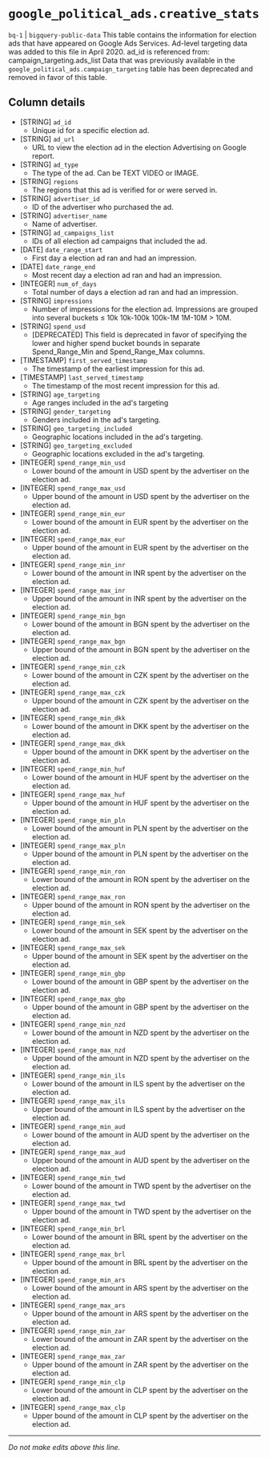 # `google_political_ads.creative_stats`
`bq-1` | `bigquery-public-data`
This table contains the information for election ads that have appeared on Google Ads Services. Ad-level targeting data was added to this file in April 2020. ad_id is referenced from: campaign_targeting.ads_list Data that was previously available in the `google_political_ads.campaign_targeting` table has been deprecated and removed in favor of this table.

## Column details
* [STRING]    `ad_id`
  - Unique id for a specific election ad.
* [STRING]    `ad_url`
  - URL to view the election ad in the election Advertising on Google report.
* [STRING]    `ad_type`
  - The type of the ad. Can be TEXT VIDEO or IMAGE.
* [STRING]    `regions`
  - The regions that this ad is verified for or were served in.
* [STRING]    `advertiser_id`
  - ID of the advertiser who purchased the ad.
* [STRING]    `advertiser_name`
  - Name of advertiser.
* [STRING]    `ad_campaigns_list`
  - IDs of all election ad campaigns that included the ad.
* [DATE]      `date_range_start`
  - First day a election ad ran and had an impression.
* [DATE]      `date_range_end`
  - Most recent day a election ad ran and had an impression.
* [INTEGER]   `num_of_days`
  - Total number of days a election ad ran and had an impression.
* [STRING]    `impressions`
  - Number of impressions for the election ad. Impressions are grouped into several buckets ≤ 10k 10k-100k 100k-1M 1M-10M > 10M.
* [STRING]    `spend_usd`
  - [DEPRECATED] This field is deprecated in favor of specifying the lower and higher spend bucket bounds in separate Spend_Range_Min and Spend_Range_Max columns.
* [TIMESTAMP] `first_served_timestamp`
  - The timestamp of the earliest impression for this ad.
* [TIMESTAMP] `last_served_timestamp`
  - The timestamp of the most recent impression for this ad.
* [STRING]    `age_targeting`
  - Age ranges included in the ad's targeting
* [STRING]    `gender_targeting`
  - Genders included in the ad's targeting.
* [STRING]    `geo_targeting_included`
  - Geographic locations included in the ad's targeting.
* [STRING]    `geo_targeting_excluded`
  - Geographic locations excluded in the ad's targeting.
* [INTEGER]   `spend_range_min_usd`
  - Lower bound of the amount in USD spent by the advertiser on the election ad.
* [INTEGER]   `spend_range_max_usd`
  - Upper bound of the amount in USD spent by the advertiser on the election ad.
* [INTEGER]   `spend_range_min_eur`
  - Lower bound of the amount in EUR spent by the advertiser on the election ad.
* [INTEGER]   `spend_range_max_eur`
  - Upper bound of the amount in EUR spent by the advertiser on the election ad.
* [INTEGER]   `spend_range_min_inr`
  - Lower bound of the amount in INR spent by the advertiser on the election ad.
* [INTEGER]   `spend_range_max_inr`
  - Upper bound of the amount in INR spent by the advertiser on the election ad.
* [INTEGER]   `spend_range_min_bgn`
  - Lower bound of the amount in BGN spent by the advertiser on the election ad.
* [INTEGER]   `spend_range_max_bgn`
  - Upper bound of the amount in BGN spent by the advertiser on the election ad.
* [INTEGER]   `spend_range_min_czk`
  - Lower bound of the amount in CZK spent by the advertiser on the election ad.
* [INTEGER]   `spend_range_max_czk`
  - Upper bound of the amount in CZK spent by the advertiser on the election ad.
* [INTEGER]   `spend_range_min_dkk`
  - Lower bound of the amount in DKK spent by the advertiser on the election ad.
* [INTEGER]   `spend_range_max_dkk`
  - Upper bound of the amount in DKK spent by the advertiser on the election ad.
* [INTEGER]   `spend_range_min_huf`
  - Lower bound of the amount in HUF spent by the advertiser on the election ad.
* [INTEGER]   `spend_range_max_huf`
  - Upper bound of the amount in HUF spent by the advertiser on the election ad.
* [INTEGER]   `spend_range_min_pln`
  - Lower bound of the amount in PLN spent by the advertiser on the election ad.
* [INTEGER]   `spend_range_max_pln`
  - Upper bound of the amount in PLN spent by the advertiser on the election ad.
* [INTEGER]   `spend_range_min_ron`
  - Lower bound of the amount in RON spent by the advertiser on the election ad.
* [INTEGER]   `spend_range_max_ron`
  - Upper bound of the amount in RON spent by the advertiser on the election ad.
* [INTEGER]   `spend_range_min_sek`
  - Lower bound of the amount in SEK spent by the advertiser on the election ad.
* [INTEGER]   `spend_range_max_sek`
  - Upper bound of the amount in SEK spent by the advertiser on the election ad.
* [INTEGER]   `spend_range_min_gbp`
  - Lower bound of the amount in GBP spent by the advertiser on the election ad.
* [INTEGER]   `spend_range_max_gbp`
  - Upper bound of the amount in GBP spent by the advertiser on the election ad.
* [INTEGER]   `spend_range_min_nzd`
  - Lower bound of the amount in NZD spent by the advertiser on the election ad.
* [INTEGER]   `spend_range_max_nzd`
  - Upper bound of the amount in NZD spent by the advertiser on the election ad.
* [INTEGER]   `spend_range_min_ils`
  - Lower bound of the amount in ILS spent by the advertiser on the election ad.
* [INTEGER]   `spend_range_max_ils`
  - Upper bound of the amount in ILS spent by the advertiser on the election ad.
* [INTEGER]   `spend_range_min_aud`
  - Lower bound of the amount in AUD spent by the advertiser on the election ad.
* [INTEGER]   `spend_range_max_aud`
  - Upper bound of the amount in AUD spent by the advertiser on the election ad.
* [INTEGER]   `spend_range_min_twd`
  - Lower bound of the amount in TWD spent by the advertiser on the election ad.
* [INTEGER]   `spend_range_max_twd`
  - Upper bound of the amount in TWD spent by the advertiser on the election ad.
* [INTEGER]   `spend_range_min_brl`
  - Lower bound of the amount in BRL spent by the advertiser on the election ad.
* [INTEGER]   `spend_range_max_brl`
  - Upper bound of the amount in BRL spent by the advertiser on the election ad.
* [INTEGER]   `spend_range_min_ars`
  - Lower bound of the amount in ARS spent by the advertiser on the election ad.
* [INTEGER]   `spend_range_max_ars`
  - Upper bound of the amount in ARS spent by the advertiser on the election ad.
* [INTEGER]   `spend_range_min_zar`
  - Lower bound of the amount in ZAR spent by the advertiser on the election ad.
* [INTEGER]   `spend_range_max_zar`
  - Upper bound of the amount in ZAR spent by the advertiser on the election ad.
* [INTEGER]   `spend_range_min_clp`
  - Lower bound of the amount in CLP spent by the advertiser on the election ad.
* [INTEGER]   `spend_range_max_clp`
  - Upper bound of the amount in CLP spent by the advertiser on the election ad.

-------------------------------------------------------------------------------
*Do not make edits above this line.*
